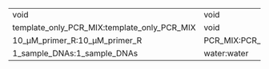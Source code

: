||||
|----|----|----|
|void|void|reaction_plate:reaction_plate|
|template_only_PCR_MIX:template_only_PCR_MIX|void|water_for_template_only_PCR_MIX:water_for_template_only_PCR_MIX|
|10_μM_primer_R:10_μM_primer_R|PCR_MIX:PCR_MIX|96_well_PCR_plate:96_well_PCR_plate|
|1_sample_DNAs:1_sample_DNAs|water:water|10_μM_primer_F:10_μM_primer_F|
